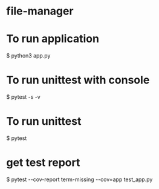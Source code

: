 # file-manager
# To run application
$ python3 app.py
# To run unittest with console
$ pytest -s -v
# To run unittest
$ pytest

# get test report 
$ pytest --cov-report term-missing --cov=app test_app.py 